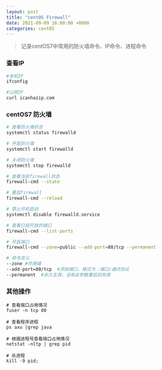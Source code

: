 ```yaml
---
layout: post
title: "centOS Firewall"
date: 2021-09-09 16:00:00 +0800
categories: centOS
---
```


> 记录centOS7中常用的防火墙命令、IP命令、进程命令



### 查看IP

```bash
#本机IP
ifconfig

#公网IP
curl icanhazip.com
```

### centOS7 防火墙

```bash
# 查看防火墙状态
systemctl status firewalld

# 开启防火墙
systemctl start firewalld

# 关闭防火墙
systemctl stop firewalld

# 查看当前firewall状态
firewall-cmd --state

# 重启firewall
firewall-cmd --reload

# 禁止开机启动
systemctl disable firewalld.service 

# 查看已经开放的端口
firewall-cmd --list-ports

# 开启端口
firewall-cmd --zone=public --add-port=80/tcp --permanent

# 命令含义
--zone #作用域
--add-port=80/tcp  #添加端口，格式为：端口/通讯协议
--permanent  #永久生效，没有此参数重启后失效
```

### 其他操作

```shell
# 查看端口占用情况
fuser -n tcp 80

# 查看程序进程
ps axu |grep java

# 根据进程号查看端口占用情况
netstat -nltp | grep pid

# 杀进程
kill -9 pid;   
```























